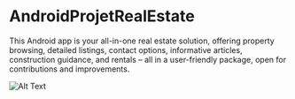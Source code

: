 # AndroidProjetRealEstate
This Android app is your all-in-one real estate solution, offering property browsing, detailed listings, contact options, informative articles, construction guidance, and rentals – all in a user-friendly package, open for contributions and improvements.

![Alt Text](https://i.ytimg.com/vi/5J4E9lZvHNs/maxresdefault.jpg)

